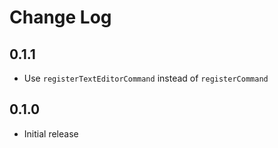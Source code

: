 # Change Log

## 0.1.1

- Use `registerTextEditorCommand` instead of `registerCommand`

## 0.1.0

- Initial release
